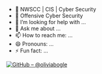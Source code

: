 







- 🌱 NWSCC | CIS | Cyber Security
- 👯 Offensive Cyber Security 
- 🤔 I’m looking for help with ...
- 💬 Ask me about ...
- 📫 How to reach me: ...
- 😄 Pronouns: ...
- ⚡ Fun fact: ...

[![GitHub – @oliviabogle](https://raw.githubusercontent.com/<user>/<repo>/<branch>/badges/captain-america-github-badge.svg)](https://github.com/oliviabogle)




